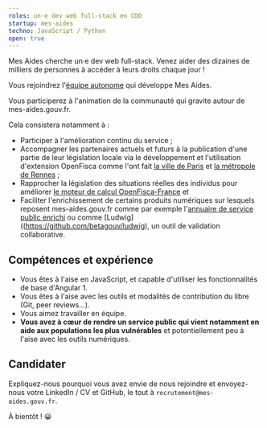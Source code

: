 ```yaml
---
roles: un·e dev web full-stack en CDD
startup: mes-aides
techno: JavaScript / Python
open: true
---
```


Mes Aides cherche un·e dev web full-stack. Venez aider des dizaines de milliers de personnes à accéder à leurs droits chaque jour !

<!--more-->

Vous rejoindrez l'[équipe autonome](https://beta.gouv.fr/2016/11/28/equipes-autonomes) qui développe Mes Aides.

Vous participerez à l'animation de la communauté qui gravite autour de mes-aides.gouv.fr.

Cela consistera notamment à :
- Participer à l'amélioration continu du service ;
- Accompagner les partenaires actuels et futurs à la publication d'une partie de leur législation locale via le développement et l'utilisation d'extension OpenFisca comme l'ont fait [la ville de Paris](https://github.com/betagouv/openfisca-paris) et [la métropole de Rennes](https://github.com/betagouv/openfisca-rennesmetropole) ;
- Rapprocher la législation des situations réelles des individus pour améliorer [le moteur de calcul OpenFisca-France](https://github.com/openfisca/openfisca-france) et
- Faciliter l'enrichissement de certains produits numériques sur lesquels reposent mes-aides.gouv.fr comme par exemple l'[annuaire de service public enrichi](https://github.com/betagouv/annuaire-api/) ou comme [Ludwig]((https://github.com/betagouv/ludwig), un outil de validation collaborative.

## Compétences et expérience

- Vous êtes à l'aise en JavaScript, et capable d'utiliser les fonctionnalités de base d'Angular 1.
- Vous êtes à l'aise avec les outils et modalités de contribution du libre (Git, peer reviews…).
- Vous aimez travailler en équipe.
- **Vous avez à cœur de rendre un service public qui vient notamment en aide aux populations les plus vulnérables** et potentiellement peu à l'aise avec les outils numériques.

## Candidater

Expliquez-nous pourquoi vous avez envie de nous rejoindre et envoyez-nous votre LinkedIn / CV et GitHub, le tout à `recrutement@mes-aides.gouv.fr`.

À bientôt ! 😀
